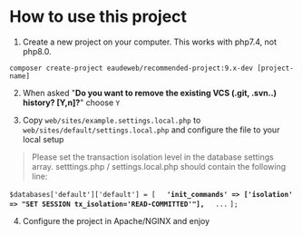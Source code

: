 # How to use this project


1. Create a new project on your computer. This works with php7.4, not php8.0.


```
composer create-project eaudeweb/recommended-project:9.x-dev [project-name]
```

2. When asked "**Do you want to remove the existing VCS (.git, .svn..) history? [Y,n]?**" choose `Y`


3. Copy `web/sites/example.settings.local.php` to `web/sites/default/settings.local.php` and configure the file to your local setup


> Please set the transaction isolation level in the database settings array.
setttings.php / settings.local.php should contain the following line:

 `$databases['default']['default'] = [`
&nbsp;&nbsp;&nbsp;&nbsp;**`'init_commands' => ['isolation' => "SET SESSION tx_isolation='READ-COMMITTED'"],`**
&nbsp;&nbsp;&nbsp;&nbsp;`...`
`];`

4. Configure the project in Apache/NGINX and enjoy

